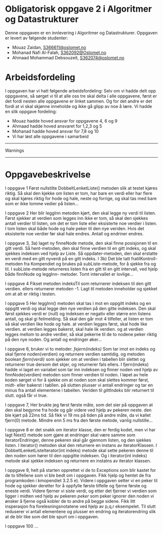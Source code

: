 # Obligatorisk oppgave 2 i Algoritmer og Datastrukturer

Denne oppgaven er en innlevering i Algoritmer og Datastrukturer. 
Oppgaven er levert av følgende studenter:
* Mouaz Zaidan, S366611@oslomet.no
* Mohanad Nafi Al-Falah, S362092@Oslomet.no
* Ahmaad Mohammad Debsouzeit, S362074@oslomet.no

# Arbeidsfordeling

I oppgaven har vi hatt følgende arbeidsfordeling:
Selv om vi hadde delt opp oppgavene, så sørget vi til at alle oss tre skal delta i alle oppgavene, først er det fordi nesten alle oppgavene er linket sammen.
Og for det andre er det fordi at vi skal skjønne inneholde og ikke gå glipp av noe å lære.
Vi hadde en slik oppgave fordeling:
* Mouaz hadde hoved ansvar for oppgavene 4, 6 og 9
* Ahmaad hadde hoved ansvaret for 1,2,3 og 5
* Mohanad hadde hoved ansvar for 7,8 og 10
* Vi har løst alle oppgavene i samarbeid

________________________________
Warnings

_________________________________

# Oppgavebeskrivelse

I oppgave 1 Først nullstilte DobbeltLenketListe() metoden slik at testet kjøres riktig. Så skal den kjekke om listen er tom, har bare en verdi eller har flere og skal kjøres riktig for hode og hale, neste og forrige, og skal tas med bare som er ikke tomme vedier på listen...

I oppgave 2 Her blir leggInn metoden kjørt, den skal legge ny verdi til listen. Først sjekker at verdien som legges inn ikke er tom, så skal den sjekkes antall verdier til listen, om det er tom liste eller eksisterte noe verdier i listen. I tom listen skal både hode og hale peker til den nye veriden. Hvis det eksisterte noe verdier før skal hale endres. Antall og endriner endres.

I oppgave 3, 3a) laget ny finneNode metode, den skal finne posisjonen til en gitt verdi. Så hent-metoden, den skal finne verdien til en gitt indeks, og skal sjekkes indeksen ved hjelp av Liste. Så oppdater-metoden, den skal erstatte en verdi med en gitt nyverdi på en gitt indeks.
I 3b) Det ble tatt fratilKontroll-metoden fra Kompendiet og brukes på subListe-metode, for å sjekke fra og til. I subListe-metode returneres listen fra en gitt til en gitt intervall, ved hjelp både finnNode og leggInn- metoder. Tomt intervallet er lovlige...

I oppgave 4 Fikset metoden indeksTil som returnerer indeksen til den gitt verdien. ellers returnerer metoden -1. Lagt til metoden inneholder og sjekket om at alt er riktig i testen.

I oppgave 5 Her leggInn() metoden skal tas i mot en oppgitt indeks og en oppgitt verdi og skal legge den nye verdien på den gitte indeksen. Den skal først sjekkes verdi er (null) og indeksen er negativ eller større enn listens antall, og skal gi feilmelding. Så skal den går mot 4 tilfeller, at listen er tom så skal verdien like hode og hale. at verdien legges først, skal hode like verdien. at verdien legges bakerst, skal hale lik verdien. og at verdien legges mellom to andre verdier, så skal pekerne til de to nodene peker riktig på den nye noden. Og antall og endringer øker...

I oppgave 6, bruker vi to metoder. _fejern(indeks)_ Som tar imot en indeks og skal fjerne noden(verdien) og returnere verdien samtidig.
og metoden boolean _fjern(verdi)_ som sjekker om at verdien i tabellen blir slettet og returnerer true dersom det skjer, og returnerer fals ellers.
I fjern(indeks) hadde vi laget en variabel som tar inn indeksen og finner noden ved hjelp av finnNode(verdien) metoden som finner verdien til noden.
I løpet av hele koden sørget vi for å sjekke om at noden som skal slettes kommer først, midt- eller bakerst i tabllen.
på slutten plusser vi antall endringer og tar en minus fra antall elementene i tabellen. Veriden til _gittIndeks_ blir returnert til slutt. også får vi true.

I oppgave 7, Her brukte jeg først første måte, som det sier på oppgaven at den skal begynne fra hode og går videre ved hjelp av pekeren neste. den ble kjørt på 22ms tid. Så fikk vi 19 ms på tiden på andre måte, da vi kallet fjern(0) metode. Mindre enn 5 ms fra den første metode, vanlig nullstille...

I oppgave 8 er det snakk om iterator klasse, den er ferdig kodet, men vi har lagt Next() metode som gjøre at endringer skal være samme som iteratorEndringer, denne pekeren skal går gjennom listen, og den sjekkes listen. I iterator() metoden skal den returnere en instans av iteratorKlassen. I DobbeltLenketListeIterator(int  indeks) metode skal  sette pekeren denne til den noden som hører til den oppgitte indeksen. Og i iterator(int  indeks) metode skal sjekke indeksen og returnere en instatns av iterator klassen.

I oppgave 9, helt på starten opprettet vi de to Exceptions som blir kastet for de to tilfellene som vi ble bedt om i oppgaven. 
Fikk hjelp og hentet de fra programkoden i kmopendiet 3.2.5 e).
Videre i oppgaven setter vi en peker til hode og sjekker deretter for å oppfylle første tilfelle og fjerne første og eneste verdi.
Videre fjerner vi siste verdi, og etter det fjerner vi verdien som ligger i midten ved hjelp av pekeren _peker_ som peker ignorer
den noden vi ønsker å fjerne også kobler de to andre på begge sidene. Fikk litt insperasjon fra forelesningsnotatene ved hjelp av p,q,r eksempelet.
Til slutt reduserer vi antall elementene og plusser en endring og iteratorendring slik at de blir like som det ble spurt om i oppgaven.

I oppgave 100 ...

